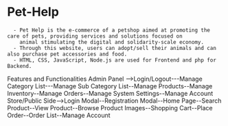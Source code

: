 # Pet-Help
      - Pet Help is the e-commerce of a petshop aimed at promoting the care of pets, providing services and solutions focused on 
        animal stimulating the digital and solidarity-scale economy.
      - Through this website, users can adopt/sell their animals and can also purchase pet accessories and food.
      - HTML, CSS, JavaScript, Node.js are used for Frontend and php for Backend.
Features and Functionalities
Admin Panel -->Login/Logout---Manage Category List---Manage Sub Category List--Manage Products--Manage Inventory--Manage Orders--Manage System Settings--Manage Account
Store/Public Side-->Login Modal--Registration Modal--Home Page--Search Product--View Product--Browse Product Images--Shopping Cart--Place Order--Order List--Manage Account


